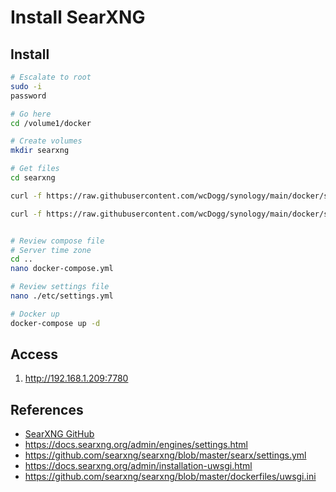 # Install SearXNG


## Install

```bash
# Escalate to root
sudo -i
password

# Go here
cd /volume1/docker

# Create volumes
mkdir searxng

# Get files
cd searxng

curl -f https://raw.githubusercontent.com/wcDogg/synology/main/docker/searxng/docker.compose.yml -o docker-compose.yml

curl -f https://raw.githubusercontent.com/wcDogg/synology/main/docker/searxng/etc/settings.yml -o settings.yml


# Review compose file
# Server time zone
cd ..
nano docker-compose.yml

# Review settings file
nano ./etc/settings.yml

# Docker up
docker-compose up -d
```

## Access

1. http://192.168.1.209:7780
   

## References

* [SearXNG GitHub](https://github.com/searxng)
* https://docs.searxng.org/admin/engines/settings.html
* https://github.com/searxng/searxng/blob/master/searx/settings.yml
* https://docs.searxng.org/admin/installation-uwsgi.html
* https://github.com/searxng/searxng/blob/master/dockerfiles/uwsgi.ini

